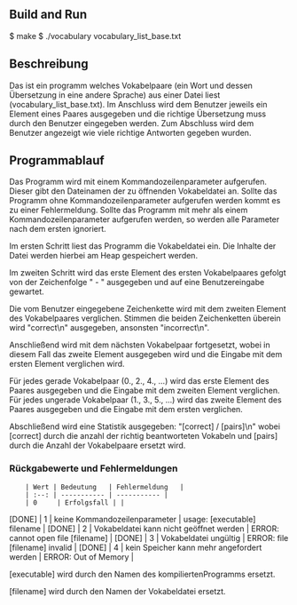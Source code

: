## Build and Run

$ make
$ ./vocabulary vocabulary_list_base.txt

## Beschreibung

Das ist ein programm welches Vokabelpaare (ein Wort und dessen Übersetzung in eine andere Sprache) aus einer Datei liest (vocabulary_list_base.txt).
Im Anschluss wird dem Benutzer jeweils ein Element eines Paares ausgegeben und die richtige Übersetzung muss durch den Benutzer eingegeben werden. 
Zum Abschluss wird dem Benutzer angezeigt wie viele richtige Antworten gegeben wurden.

## Programmablauf

Das Programm wird mit einem Kommandozeilenparameter aufgerufen.
Dieser gibt den Dateinamen der zu öffnenden Vokabeldatei an.
Sollte das Programm ohne Kommandozeilenparameter aufgerufen werden kommt es zu einer Fehlermeldung.
Sollte das Programm mit mehr als einem Kommandozeilenparameter aufgerufen werden, so werden alle Parameter nach dem ersten ignoriert.

Im ersten Schritt liest das Programm die Vokabeldatei ein. 
Die Inhalte der Datei werden hierbei am Heap gespeichert werden.

Im zweiten Schritt wird das erste Element des ersten Vokabelpaares gefolgt von der Zeichenfolge " - " ausgegeben und auf eine Benutzereingabe gewartet.

Die vom Benutzer eingegebene Zeichenkette wird mit dem zweiten Element des Vokabelpaares verglichen. 
Stimmen die beiden Zeichenketten überein wird "correct\n" ausgegeben, ansonsten "incorrect\n".

Anschließend wird mit dem nächsten Vokabelpaar fortgesetzt, wobei in diesem Fall das zweite Element ausgegeben wird und die Eingabe mit dem ersten Element verglichen wird.

Für jedes gerade Vokabelpaar (0., 2., 4., ...) wird das erste Element des Paares ausgegeben und die Eingabe mit dem zweiten Element verglichen. 
Für jedes ungerade Vokabelpaar (1., 3., 5., ...) wird das zweite Element des Paares ausgegeben und die Eingabe mit dem ersten verglichen.

Abschließend wird eine Statistik ausgegeben: "[correct] / [pairs]\n" wobei [correct] durch die anzahl der richtig beantworteten Vokabeln und [pairs] durch die Anzahl der Vokabelpaare ersetzt wird.

### Rückgabewerte und Fehlermeldungen

        | Wert | Bedeutung   | Fehlermeldung   |
        | :--: | ----------- | ----------- |
        | 0     | Erfolgsfall | |
[DONE]  | 1    | keine Kommandozeilenparameter   | usage: [executable] filename |
[DONE]  | 2    | Vokabeldatei kann nicht geöffnet werden   | ERROR: cannot open file [filename] |
[DONE]  | 3    | Vokabeldatei ungültig | ERROR: file [filename] invalid |
[DONE]  | 4    | kein Speicher kann mehr angefordert werden | ERROR: Out of Memory |

[executable] wird durch den Namen des kompiliertenProgramms ersetzt.

[filename] wird durch den Namen der Vokabeldatei ersetzt.

